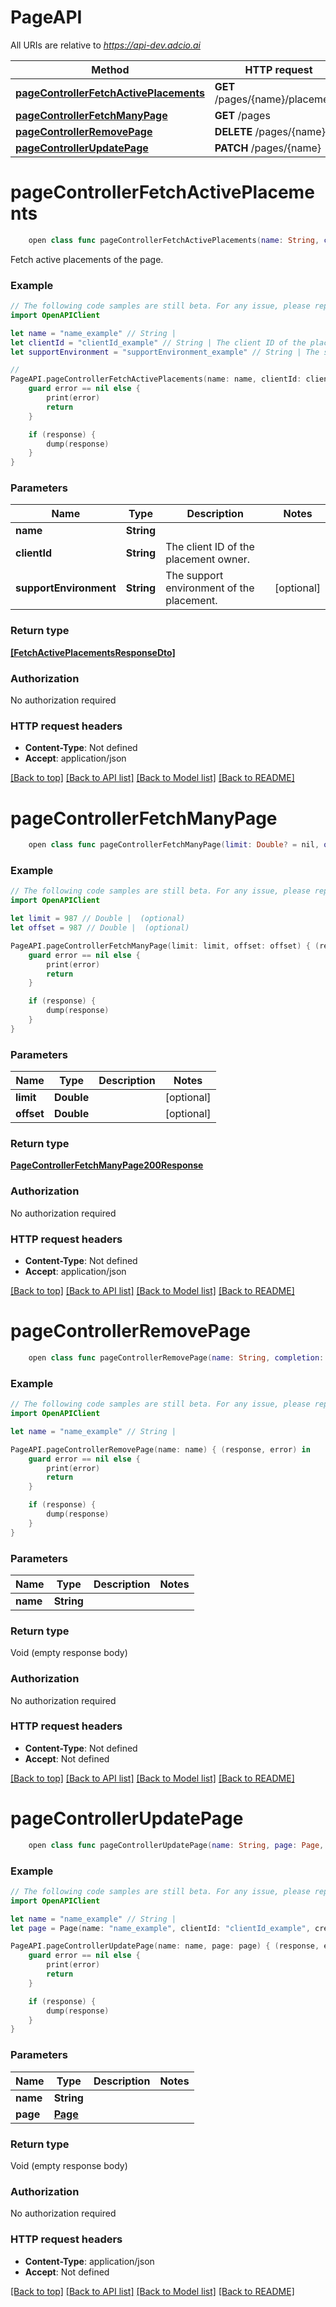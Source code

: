 # PageAPI

All URIs are relative to *https://api-dev.adcio.ai*

Method | HTTP request | Description
------------- | ------------- | -------------
[**pageControllerFetchActivePlacements**](PageAPI.md#pagecontrollerfetchactiveplacements) | **GET** /pages/{name}/placements | 
[**pageControllerFetchManyPage**](PageAPI.md#pagecontrollerfetchmanypage) | **GET** /pages | 
[**pageControllerRemovePage**](PageAPI.md#pagecontrollerremovepage) | **DELETE** /pages/{name} | 
[**pageControllerUpdatePage**](PageAPI.md#pagecontrollerupdatepage) | **PATCH** /pages/{name} | 


# **pageControllerFetchActivePlacements**
```swift
    open class func pageControllerFetchActivePlacements(name: String, clientId: String, supportEnvironment: SupportEnvironment_pageControllerFetchActivePlacements? = nil, completion: @escaping (_ data: [FetchActivePlacementsResponseDto]?, _ error: Error?) -> Void)
```



Fetch active placements of the page.

### Example
```swift
// The following code samples are still beta. For any issue, please report via http://github.com/OpenAPITools/openapi-generator/issues/new
import OpenAPIClient

let name = "name_example" // String | 
let clientId = "clientId_example" // String | The client ID of the placement owner.
let supportEnvironment = "supportEnvironment_example" // String | The support environment of the placement. (optional)

// 
PageAPI.pageControllerFetchActivePlacements(name: name, clientId: clientId, supportEnvironment: supportEnvironment) { (response, error) in
    guard error == nil else {
        print(error)
        return
    }

    if (response) {
        dump(response)
    }
}
```

### Parameters

Name | Type | Description  | Notes
------------- | ------------- | ------------- | -------------
 **name** | **String** |  | 
 **clientId** | **String** | The client ID of the placement owner. | 
 **supportEnvironment** | **String** | The support environment of the placement. | [optional] 

### Return type

[**[FetchActivePlacementsResponseDto]**](FetchActivePlacementsResponseDto.md)

### Authorization

No authorization required

### HTTP request headers

 - **Content-Type**: Not defined
 - **Accept**: application/json

[[Back to top]](#) [[Back to API list]](../README.md#documentation-for-api-endpoints) [[Back to Model list]](../README.md#documentation-for-models) [[Back to README]](../README.md)

# **pageControllerFetchManyPage**
```swift
    open class func pageControllerFetchManyPage(limit: Double? = nil, offset: Double? = nil, completion: @escaping (_ data: PageControllerFetchManyPage200Response?, _ error: Error?) -> Void)
```



### Example
```swift
// The following code samples are still beta. For any issue, please report via http://github.com/OpenAPITools/openapi-generator/issues/new
import OpenAPIClient

let limit = 987 // Double |  (optional)
let offset = 987 // Double |  (optional)

PageAPI.pageControllerFetchManyPage(limit: limit, offset: offset) { (response, error) in
    guard error == nil else {
        print(error)
        return
    }

    if (response) {
        dump(response)
    }
}
```

### Parameters

Name | Type | Description  | Notes
------------- | ------------- | ------------- | -------------
 **limit** | **Double** |  | [optional] 
 **offset** | **Double** |  | [optional] 

### Return type

[**PageControllerFetchManyPage200Response**](PageControllerFetchManyPage200Response.md)

### Authorization

No authorization required

### HTTP request headers

 - **Content-Type**: Not defined
 - **Accept**: application/json

[[Back to top]](#) [[Back to API list]](../README.md#documentation-for-api-endpoints) [[Back to Model list]](../README.md#documentation-for-models) [[Back to README]](../README.md)

# **pageControllerRemovePage**
```swift
    open class func pageControllerRemovePage(name: String, completion: @escaping (_ data: Void?, _ error: Error?) -> Void)
```



### Example
```swift
// The following code samples are still beta. For any issue, please report via http://github.com/OpenAPITools/openapi-generator/issues/new
import OpenAPIClient

let name = "name_example" // String | 

PageAPI.pageControllerRemovePage(name: name) { (response, error) in
    guard error == nil else {
        print(error)
        return
    }

    if (response) {
        dump(response)
    }
}
```

### Parameters

Name | Type | Description  | Notes
------------- | ------------- | ------------- | -------------
 **name** | **String** |  | 

### Return type

Void (empty response body)

### Authorization

No authorization required

### HTTP request headers

 - **Content-Type**: Not defined
 - **Accept**: Not defined

[[Back to top]](#) [[Back to API list]](../README.md#documentation-for-api-endpoints) [[Back to Model list]](../README.md#documentation-for-models) [[Back to README]](../README.md)

# **pageControllerUpdatePage**
```swift
    open class func pageControllerUpdatePage(name: String, page: Page, completion: @escaping (_ data: Void?, _ error: Error?) -> Void)
```



### Example
```swift
// The following code samples are still beta. For any issue, please report via http://github.com/OpenAPITools/openapi-generator/issues/new
import OpenAPIClient

let name = "name_example" // String | 
let page = Page(name: "name_example", clientId: "clientId_example", createdAt: Date(), deletedAt: Date()) // Page | 

PageAPI.pageControllerUpdatePage(name: name, page: page) { (response, error) in
    guard error == nil else {
        print(error)
        return
    }

    if (response) {
        dump(response)
    }
}
```

### Parameters

Name | Type | Description  | Notes
------------- | ------------- | ------------- | -------------
 **name** | **String** |  | 
 **page** | [**Page**](Page.md) |  | 

### Return type

Void (empty response body)

### Authorization

No authorization required

### HTTP request headers

 - **Content-Type**: application/json
 - **Accept**: Not defined

[[Back to top]](#) [[Back to API list]](../README.md#documentation-for-api-endpoints) [[Back to Model list]](../README.md#documentation-for-models) [[Back to README]](../README.md)

